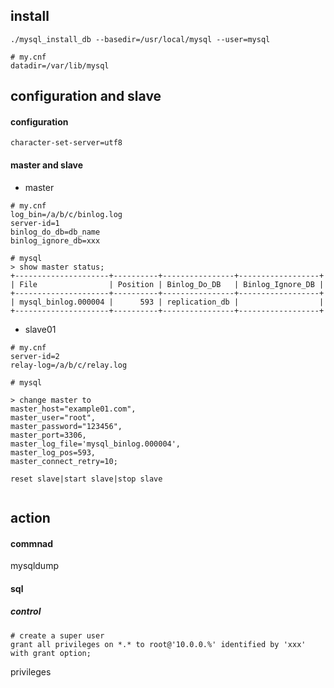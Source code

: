 ## install

```
./mysql_install_db --basedir=/usr/local/mysql --user=mysql

# my.cnf
datadir=/var/lib/mysql
```

## configuration and slave
#### configuration

```
character-set-server=utf8
```

#### master and slave

- master

```
# my.cnf
log_bin=/a/b/c/binlog.log
server-id=1
binlog_do_db=db_name
binlog_ignore_db=xxx

# mysql
> show master status;
+---------------------+----------+----------------+------------------+
| File                | Position | Binlog_Do_DB   | Binlog_Ignore_DB |
+---------------------+----------+----------------+------------------+
| mysql_binlog.000004 |      593 | replication_db |                  |
+---------------------+----------+----------------+------------------+
```

- slave01

```
# my.cnf
server-id=2
relay-log=/a/b/c/relay.log

# mysql

> change master to
master_host="example01.com",
master_user="root",
master_password="123456",
master_port=3306,
master_log_file='mysql_binlog.000004',
master_log_pos=593,
master_connect_retry=10;

reset slave|start slave|stop slave


```

## action
#### commnad
mysqldump

#### sql

##### control

```
# create a super user
grant all privileges on *.* to root@'10.0.0.%' identified by 'xxx' with grant option;
```

privileges
```

```






